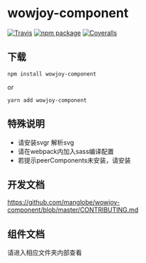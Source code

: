 # wowjoy-component

[![Travis][build-badge]][build]
[![npm package][npm-badge]][npm]
[![Coveralls][coveralls-badge]][coveralls]

## 下载
```
npm install wowjoy-component
```
or
```
yarn add wowjoy-component
```
## 特殊说明
- 请安装svgr 解析svg
- 请在webpack内加入sass编译配置
- 若提示peerComponents未安装，请安装


## 开发文档
https://github.com/manglobe/wowjoy-component/blob/master/CONTRIBUTING.md


## 组件文档

请进入相应文件夹内部查看

[build-badge]: https://img.shields.io/travis/user/repo/master.png?style=flat-square
[build]: https://travis-ci.org/user/repo

[npm-badge]: https://img.shields.io/npm/v/npm-package.png?style=flat-square
[npm]: https://www.npmjs.org/package/wowjoy-component

[coveralls-badge]: https://img.shields.io/coveralls/user/repo/master.png?style=flat-square
[coveralls]: https://coveralls.io/github/user/repo
